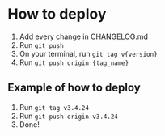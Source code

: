 # How to deploy

1. Add every change in CHANGELOG.md
2. Run `git push`
3. On your terminal, run `git tag v{version}`
4. Run `git push origin {tag_name}`

## Example of how to deploy

1. Run `git tag v3.4.24`
2. Run `git push origin v3.4.24`
3. Done!
